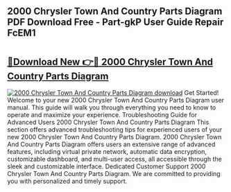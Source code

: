 ## 2000 Chrysler Town And Country Parts Diagram PDF Download Free - Part-gkP User Guide Repair FcEM1

# <h2><a href="http://dfilgxl.blite.top/?on=2000+Chrysler+Town+And+Country+Parts+Diagram">🔗Download New 👉🔴 2000 Chrysler Town And Country Parts Diagram</a></h2>

[![2000 Chrysler Town And Country Parts Diagram download](https://i.imgur.com/lujVjoI.png)](http://dfilgxl.blite.top/?on=2000+Chrysler+Town+And+Country+Parts+Diagram)
Get Started! Welcome to your new 2000 Chrysler Town And Country Parts Diagram user manual. This guide will walk you through everything you need to know to operate and maximize your experience. Troubleshooting Guide for Advanced Users 2000 Chrysler Town And Country Parts Diagram This section offers advanced troubleshooting tips for experienced users of your new 2000 Chrysler Town And Country Parts Diagram. 2000 Chrysler Town And Country Parts Diagram offers users an extensive range of advanced features, including virtual private network, automatic data encryption, customizable dashboard, and multi-user access, all accessible through the sleek and customizable interface. Dedicated Customer Support 2000 Chrysler Town And Country Parts Diagram. We are committed to providing you with personalized and timely support.
